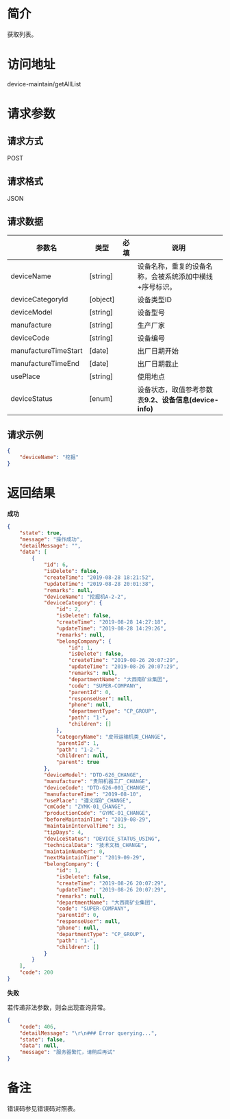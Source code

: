# 简介
获取列表。

# 访问地址
device-maintain/getAllList

# 请求参数

## 请求方式
POST

## 请求格式
JSON

## 请求数据
|参数名|类型|必填|说明|
|-|-|-|-|
|deviceName|[string]||设备名称，重复的设备名称，会被系统添加中横线+序号标识。|
|deviceCategoryId|[object]||设备类型ID|
|deviceModel|[string]||设备型号|
|manufacture|[string]||生产厂家|
|deviceCode|[string]||设备编号|
|manufactureTimeStart|[date]||出厂日期开始|
|manufactureTimeEnd|[date]||出厂日期截止|
|usePlace|[string]||使用地点|
|deviceStatus|[enum]||设备状态，取值参考参数表**9.2、设备信息(device-info)**|

## 请求示例
```json
{
	"deviceName": "挖掘"
}
```

# 返回结果
**成功**
```json
{
    "state": true,
    "message": "操作成功",
    "detailMessage": "",
    "data": [
        {
            "id": 6,
            "isDelete": false,
            "createTime": "2019-08-28 18:21:52",
            "updateTime": "2019-08-28 20:01:38",
            "remarks": null,
            "deviceName": "挖掘机A-2-2",
            "deviceCategory": {
                "id": 2,
                "isDelete": false,
                "createTime": "2019-08-28 14:27:18",
                "updateTime": "2019-08-28 14:29:26",
                "remarks": null,
                "belongCompany": {
                    "id": 1,
                    "isDelete": false,
                    "createTime": "2019-08-26 20:07:29",
                    "updateTime": "2019-08-26 20:07:29",
                    "remarks": null,
                    "departmentName": "大西南矿业集团",
                    "code": "SUPER-COMPANY",
                    "parentId": 0,
                    "responseUser": null,
                    "phone": null,
                    "departmentType": "CP_GROUP",
                    "path": "1-",
                    "children": []
                },
                "categoryName": "皮带运输机类_CHANGE",
                "parentId": 1,
                "path": "1-2-",
                "children": null,
                "parent": true
            },
            "deviceModel": "DTD-626_CHANGE",
            "manufacture": "贵阳机器工厂_CHANGE",
            "deviceCode": "DTD-626-001_CHANGE",
            "manufactureTime": "2019-08-10",
            "usePlace": "遵义煤矿_CHANGE",
            "cmCode": "ZYMK-01_CHANGE",
            "productionCode": "GYMC-01_CHANGE",
            "beforeMaintainTime": "2019-08-29",
            "maintainIntervalTime": 31,
            "tipDays": 4,
            "deviceStatus": "DEVICE_STATUS_USING",
            "technicalData": "技术文档_CHANGE",
            "maintainNumber": 0,
            "nextMaintainTime": "2019-09-29",
            "belongCompany": {
                "id": 1,
                "isDelete": false,
                "createTime": "2019-08-26 20:07:29",
                "updateTime": "2019-08-26 20:07:29",
                "remarks": null,
                "departmentName": "大西南矿业集团",
                "code": "SUPER-COMPANY",
                "parentId": 0,
                "responseUser": null,
                "phone": null,
                "departmentType": "CP_GROUP",
                "path": "1-",
                "children": []
            }
        }
    ],
    "code": 200
}
```

**失败**

若传递非法参数，则会出现查询异常。

```json
{
    "code": 406,
    "detailMessage": "\r\n### Error querying...",
    "state": false,
    "data": null,
    "message": "服务器繁忙，请稍后再试"
}
```

# 备注
错误码参见错误码对照表。